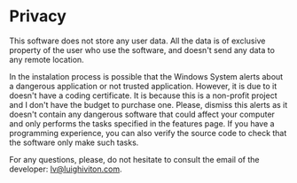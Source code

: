 # Privacy

This software does not store any user data. All the data is of exclusive property 
of the user who use the software, and doesn't send any data to any remote location.

In the instalation process is possible that the Windows System alerts about a dangerous application
or not trusted application. However, it is due to it doesn't have a coding certificate. It is because this 
is a non-profit project and I don't have the budget to purchase one. Please, dismiss this alerts as it 
doesn't contain any dangerous software that could affect your computer and only performs the tasks specified 
in the features page. If you have a programming experience, you can also verify the source code to check that
the software only make such tasks. 

For any questions, please, do not hesitate to consult the email of the
developer: <lv@luighiviton.com>.